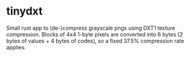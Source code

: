 # tinydxt

Small rust app to (de-)compress grayscale pngs using DXT1 texture compression.
Blocks of 4x4 1-byte pixels are converted into 6 bytes (2 bytes of values + 4 bytes of codes), so a fixed 37.5% compression rate applies.
